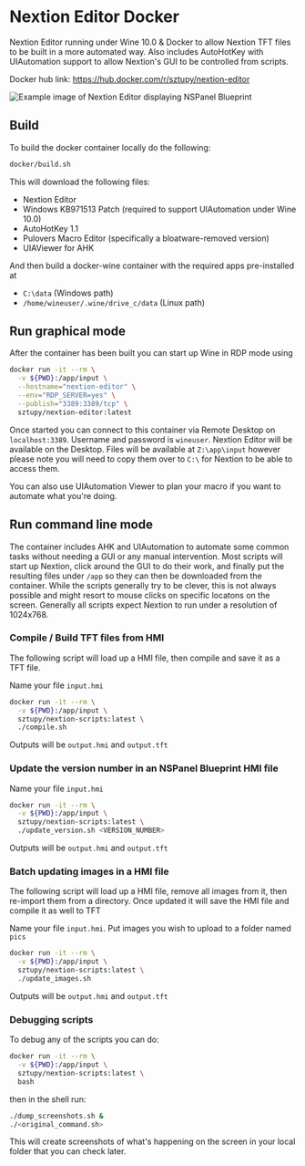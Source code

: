 Nextion Editor Docker
=====================

Nextion Editor running under Wine 10.0 & Docker to allow Nextion TFT files to be built in a more automated way. Also includes AutoHotKey with UIAutomation support to allow Nextion's GUI to be controlled from scripts.

Docker hub link: https://hub.docker.com/r/sztupy/nextion-editor

![Example image of Nextion Editor displaying NSPanel Blueprint](images/example.png)

## Build

To build the docker container locally do the following:

```sh
docker/build.sh
```

This will download the following files:

* Nextion Editor
* Windows KB971513 Patch (required to support UIAutomation under Wine 10.0)
* AutoHotKey 1.1
* Pulovers Macro Editor (specifically a bloatware-removed version)
* UIAViewer for AHK

And then build a docker-wine container with the required apps pre-installed at

* `C:\data` (Windows path)
* `/home/wineuser/.wine/drive_c/data` (Linux path)

## Run graphical mode

After the container has been built you can start up Wine in RDP mode using

```sh
docker run -it --rm \
  -v ${PWD}:/app/input \
  --hostname="nextion-editor" \
  --env="RDP_SERVER=yes" \
  --publish="3389:3389/tcp" \
  sztupy/nextion-editor:latest
```

Once started you can connect to this container via Remote Desktop on `localhost:3389`. Username and password is `wineuser`. Nextion Editor will be available on the Desktop. Files will be available at `Z:\app\input` however please note you will need to copy them over to ``C:\`` for Nextion to be able to access them.

You can also use UIAutomation Viewer to plan your macro if you want to automate what you're doing.

## Run command line mode

The container includes AHK and UIAutomation to automate some common tasks without needing a GUI or any manual intervention. Most scripts will start up Nextion, click around the GUI to do their work, and finally put the resulting files under `/app` so they can then be downloaded from the container. While the scripts generally try to be clever, this is not always possible and might resort to mouse clicks on specific locatons on the screen. Generally all scripts expect Nextion to run under a resolution of 1024x768.

### Compile / Build TFT files from HMI

The following script will load up a HMI file, then compile and save it as a TFT file.

Name your file `input.hmi`

```sh
docker run -it --rm \
  -v ${PWD}:/app/input \
  sztupy/nextion-scripts:latest \
  ./compile.sh
```

Outputs will be `output.hmi` and `output.tft`

### Update the version number in an NSPanel Blueprint HMI file

Name your file `input.hmi`

```sh
docker run -it --rm \
  -v ${PWD}:/app/input \
  sztupy/nextion-scripts:latest \
  ./update_version.sh <VERSION_NUMBER>
```

Outputs will be `output.hmi` and `output.tft`

### Batch updating images in a HMI file

The following script will load up a HMI file, remove all images from it, then re-import them from a directory. Once updated it will save the HMI file and compile it as well to TFT

Name your file `input.hmi`. Put images you wish to upload to a folder named `pics`

```sh
docker run -it --rm \
  -v ${PWD}:/app/input \
  sztupy/nextion-scripts:latest \
  ./update_images.sh
```

Outputs will be `output.hmi` and `output.tft`

### Debugging scripts

To debug any of the scripts you can do:

```sh
docker run -it --rm \
  -v ${PWD}:/app/input \
  sztupy/nextion-scripts:latest \
  bash
```

then in the shell run:

```sh
./dump_screenshots.sh &
./<original_command.sh>
```

This will create screenshots of what's happening on the screen in your local folder that you can check later.
